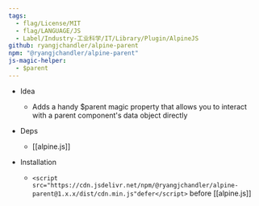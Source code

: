```yaml
---
tags:
  - flag/License/MIT
  - flag/LANGUAGE/JS
  - Label/Industry-工业科学/IT/Library/Plugin/AlpineJS
github: ryangjchandler/alpine-parent
npm: "@ryangjchandler/alpine-parent"
js-magic-helper:
  - $parent
---
```


- Idea
    - Adds a handy $parent magic property that allows you to interact with a parent component's data object directly

- Deps
    - [[alpine.js]]

- Installation
    - `<script src="https://cdn.jsdelivr.net/npm/@ryangjchandler/alpine-parent@1.x.x/dist/cdn.min.js"defer</script>` before [[alpine.js]]
